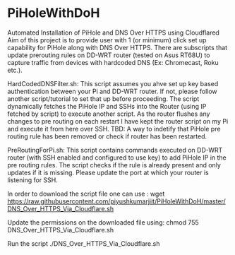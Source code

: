 # PiHoleWithDoH
Automated Installation of PiHole and DNS Over HTTPS using Cloudflared
Aim of this project is to provide user with 1 (or minimum) click set up capability for PiHole along with DNS Over HTTPS.
There are subscripts that update prerouting rules on DD-WRT router (tested on Asus RT68U) to capture traffic from devices with hardcoded DNS (Ex: Chromecast, Roku etc.).

HardCodedDNSFilter.sh: This script assumes you ahve set up key based authentication between your Pi and DD-WRT router. If not, please follow another script/tutorial to set that up before proceeding.
The script dynamically fetches the PiHole IP and SSHs into the Router (using IP fetched by script) to execute another script.
As the router flushes any changes to pre routing on each restart I have kept the router script on my Pi and execute it from here over SSH.
TBD: A way to indetify that PiHole pre routing rule has been removed or check if router has been restarted.

PreRoutingForPi.sh: This script contains commands executed on DD-WRT router (with SSH enabled and configured to use key) to add PiHole IP in the pre routing rules. The script checks if the rule is already present and only updates if it is missing. Please update the port at which your router is listening for SSH.

In order to download the script file one can use :
wget https://raw.githubusercontent.com/piyushkumarjiit/PiHoleWithDoH/master/DNS_Over_HTTPS_Via_Cloudflare.sh

Update the permissions on the downloaded file using:
chmod 755 DNS_Over_HTTPS_Via_Cloudflare.sh

Run the script
./DNS_Over_HTTPS_Via_Cloudflare.sh
